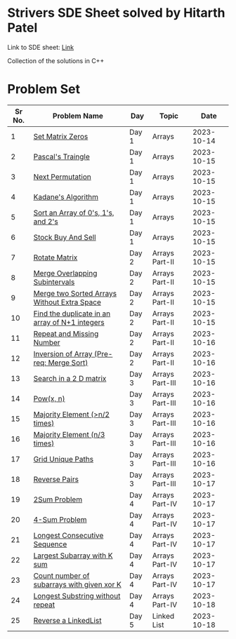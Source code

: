 # Strivers SDE Sheet solved by Hitarth Patel

Link to SDE sheet: [Link](https://takeuforward.org/interviews/strivers-sde-sheet-top-coding-interview-problems/)

Collection of the solutions in C++

# Problem Set

| Sr No. | Problem Name                                                                                                                                                            | Day   | Topic           | Date       |
| ------ | ----------------------------------------------------------------------------------------------------------------------------------------------------------------------- | ----- | --------------- | ---------- |
| 1      | [Set Matrix Zeros](https://github.com/patelhitarth08/Strivers-SDE-Sheet/blob/main/Day_1/1_Set_Matrix_Zero)                                                              | Day 1 | Arrays          | 2023-10-14 |
| 2      | [Pascal's Traingle](https://github.com/patelhitarth08/Strivers-SDE-Sheet/blob/main/Day_1/2_Pascals_Traingle)                                                            | Day 1 | Arrays          | 2023-10-15 |
| 3      | [Next Permutation](https://github.com/patelhitarth08/Strivers-SDE-Sheet/blob/main/Day_1/3_Next_Permutation)                                                             | Day 1 | Arrays          | 2023-10-15 |
| 4      | [Kadane's Algorithm](https://github.com/patelhitarth08/Strivers-SDE-Sheet/blob/main/Day_1/4_Kadanes_Algorithm)                                                          | Day 1 | Arrays          | 2023-10-15 |
| 5      | [Sort an Array of 0's, 1's, and 2's](https://github.com/patelhitarth08/Strivers-SDE-Sheet/blob/main/Day_1/5_Sort_An_Array_of_0s_1s_and_2s)                              | Day 1 | Arrays          | 2023-10-15 |
| 6      | [Stock Buy And Sell](https://github.com/patelhitarth08/Strivers-SDE-Sheet/blob/main/Day_1/6_Stock_Buy_And_Sell)                                                         | Day 1 | Arrays          | 2023-10-15 |
| 7      | [Rotate Matrix](https://github.com/patelhitarth08/Strivers-SDE-Sheet/blob/main/Day_2/1_Rotate_Matrix)                                                                   | Day 2 | Arrays Part-II  | 2023-10-15 |
| 8      | [Merge Overlapping Subintervals](https://github.com/patelhitarth08/Strivers-SDE-Sheet/blob/main/Day_2/2_Merge_Overlapping_Subintervals)                                 | Day 2 | Arrays Part-II  | 2023-10-15 |
| 9      | [Merge two Sorted Arrays Without Extra Space](https://github.com/patelhitarth08/Strivers-SDE-Sheet/blob/main/Day_2/3_Merge_Two_Sorted_Arrays_Without_Extra_Space)       | Day 2 | Arrays Part-II  | 2023-10-15 |
| 10     | [Find the duplicate in an array of N+1 integers](https://github.com/patelhitarth08/Strivers-SDE-Sheet/blob/main/Day_2/4_Find_the_duplicate_in_an_array_of_N+1_integers) | Day 2 | Arrays Part-II  | 2023-10-15 |
| 11     | [Repeat and Missing Number](https://github.com/patelhitarth08/Strivers-SDE-Sheet/blob/main/Day_2/5_Repeat_and_Missing_Number)                                           | Day 2 | Arrays Part-II  | 2023-10-16 |
| 12     | [Inversion of Array (Pre-req: Merge Sort)](https://github.com/patelhitarth08/Strivers-SDE-Sheet/blob/main/Day_2/6_Inversion_of_Array)                                   | Day 2 | Arrays Part-II  | 2023-10-16 |
| 13     | [Search in a 2 D matrix](https://github.com/patelhitarth08/Strivers-SDE-Sheet/blob/main/Day_3/1_Search_In_A_2_D_Matrix)                                                 | Day 3 | Arrays Part-III | 2023-10-16 |
| 14     | [Pow(x, n)](https://github.com/patelhitarth08/Strivers-SDE-Sheet/blob/main/Day_3/2_Pow_x_n)                                                                             | Day 3 | Arrays Part-III | 2023-10-16 |
| 15     | [Majority Element (>n/2 times)](https://github.com/patelhitarth08/Strivers-SDE-Sheet/blob/main/Day_3/3_Majority_Element_n_2)                                            | Day 3 | Arrays Part-III | 2023-10-16 |
| 16     | [Majority Element (n/3 times)](https://github.com/patelhitarth08/Strivers-SDE-Sheet/blob/main/Day_3/4_Majority_Element_n_3)                                             | Day 3 | Arrays Part-III | 2023-10-16 |
| 17     | [Grid Unique Paths](https://github.com/patelhitarth08/Strivers-SDE-Sheet/blob/main/Day_3/5_Grid_Unique_Paths)                                                           | Day 3 | Arrays Part-III | 2023-10-16 |
| 18     | [Reverse Pairs](https://github.com/patelhitarth08/Strivers-SDE-Sheet/blob/main/Day_3/6_Reverse_Pairs)                                                                   | Day 3 | Arrays Part-III | 2023-10-17 |
| 19     | [2Sum Problem](https://github.com/patelhitarth08/Strivers-SDE-Sheet/blob/main/Day_3/1_2Sum_Problem)                                                                     | Day 4 | Arrays Part-IV  | 2023-10-17 |
| 20     | [4-Sum Problem](https://github.com/patelhitarth08/Strivers-SDE-Sheet/blob/main/Day_4/2_4Sum_Problem)                                                                    | Day 4 | Arrays Part-IV  | 2023-10-17 |
| 21     | [Longest Consecutive Sequence](https://github.com/patelhitarth08/Strivers-SDE-Sheet/blob/main/Day_4/3_Longest_Consecutive_Sequence)                                     | Day 4 | Arrays Part-IV  | 2023-10-17 |
| 22     | [Largest Subarray with K sum](https://github.com/patelhitarth08/Strivers-SDE-Sheet/blob/main/Day_4/4_Largest_Subarray_with_K_sum)                                       | Day 4 | Arrays Part-IV  | 2023-10-17 |
| 23     | [Count number of subarrays with given xor K](https://github.com/patelhitarth08/Strivers-SDE-Sheet/blob/main/Day_4/5_Count_number_of_subarrays_with_given_xor_K)         | Day 4 | Arrays Part-IV  | 2023-10-17 |
| 24     | [Longest Substring without repeat](https://github.com/patelhitarth08/Strivers-SDE-Sheet/blob/main/Day_4/6_Longest_Substring_without_repeat)                             | Day 4 | Arrays Part-IV  | 2023-10-18 |
| 25     | [Reverse a LinkedList](https://github.com/patelhitarth08/Strivers-SDE-Sheet/blob/main/Day_5/1_Reverse_a_LinkedList)                                                     | Day 5 | Linked List     | 2023-10-18 |

